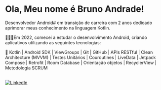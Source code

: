 # Ola, Meu nome é Bruno Andrade!

Desenvolvedor Android# em transição de carreira com 2 anos dedicado aprimorar meus conhecimento na linguagem Kotlin.

👨🏼‍💻Em 2022, comecei a estudar o desenvolvimento Android, criando aplicativos utilizando as seguintes tecnologias: 

🎯 Kotlin | Android SDK | ViewGroups | Git | GitHub | APIs RESTful | Clean Architecture (MVVM) | Testes Unitários | Couroutines | LiveData | Jetpack Compose | Retrofit | Room Database  | Orientação objetos | RecyclerView | Metodologia SCRUM    <br><br>




[![LinkedIn](https://img.shields.io/badge/LinkedIn-%230077B5.svg?logo=linkedin&logoColor=white)](https://www.linkedin.com/in/brunoanndrad/) 

